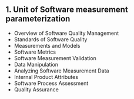 ## 1. Unit of Software measurement parameterization

- Overview of Software Quality Management
- Standards of Software Quality
- Measurements and Models
- Software Metrics
- Software Measurement Validation
- Data Manipulation
- Analyzing Software Measurement Data
- Internal Product Attributes
- Software Process Assessment
- Quality Assurance

